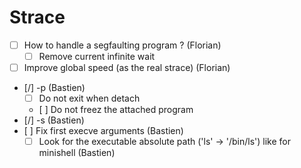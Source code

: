 # Strace

- [ ] How to handle a segfaulting program ? (Florian)
	- [ ] Remove current infinite wait
- [ ] Improve global speed (as the real strace) (Florian)
- [/] -p (Bastien)
	- [ ] Do not exit when detach
	- [ ] Do not freez the attached program
- [/] -s (Bastien)
- [ ] Fix first execve arguments (Bastien)
	- [ ] Look for the executable absolute path ('ls' -> '/bin/ls') like for minishell (Bastien)

